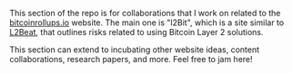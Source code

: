 This section of the repo is for collaborations that I work on related to the [bitcoinrollups.io](https://bitcoinrollups.io) website. The main one is "l2Bit", which is a site similar to [L2Beat](https://l2beat.com), that outlines risks related to using Bitcoin Layer 2 solutions.

This section can extend to incubating other website ideas, content collaborations, research papers, and more. Feel free to jam here!
